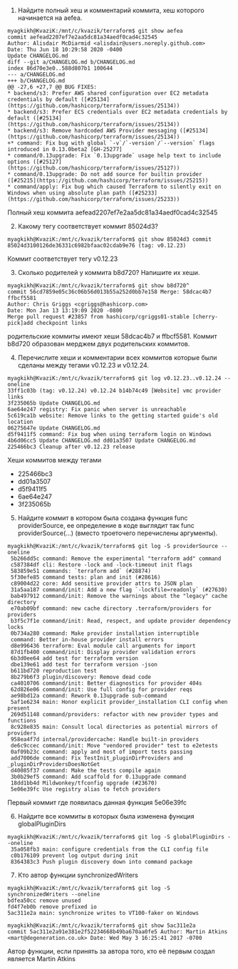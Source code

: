 

1. Найдите полный хеш и комментарий коммита, хеш которого начинается на aefea.
```
myagkikh@KvaziK:/mnt/c/kvazik/terraform$ git show aefea
commit aefead2207ef7e2aa5dc81a34aedf0cad4c32545
Author: Alisdair McDiarmid <alisdair@users.noreply.github.com>
Date: Thu Jun 18 10:29:58 2020 -0400
Update CHANGELOG.md
diff --git a/CHANGELOG.md b/CHANGELOG.md
index 86d70e3e0..588d807b1 100644
--- a/CHANGELOG.md
+++ b/CHANGELOG.md 
@@ -27,6 +27,7 @@ BUG FIXES: 
* backend/s3: Prefer AWS shared configuration over EC2 metadata credentials by default ([#25134](https://github.com/hashicorp/terraform/issues/25134)) 
* backend/s3: Prefer ECS credentials over EC2 metadata credentials by default ([#25134](https://github.com/hashicorp/terraform/issues/25134)) 
* backend/s3: Remove hardcoded AWS Provider messaging ([#25134](https://github.com/hashicorp/terraform/issues/25134)) 
+* command: Fix bug with global `-v`/`-version`/`--version` flags introduced in 0.13.0beta2 [GH-25277] 
* command/0.13upgrade: Fix `0.13upgrade` usage help text to include options ([#25127](https://github.com/hashicorp/terraform/issues/25127)) 
* command/0.13upgrade: Do not add source for builtin provider ([#25215](https://github.com/hashicorp/terraform/issues/25215)) 
* command/apply: Fix bug which caused Terraform to silently exit on Windows when using absolute plan path ([#25233](https://github.com/hashicorp/terraform/issues/25233)) 

```

Полный хеш коммита aefead2207ef7e2aa5dc81a34aedf0cad4c32545 

2. Какому тегу соответствует коммит 85024d3?
```
myagkikh@KvaziK:/mnt/c/kvazik/terraform$ git show 85024d3 commit 85024d3100126de36331c6982bfaac02cdab9e76 (tag: v0.12.23) 
```
Коммит соответствует тегу v0.12.23

3. Сколько родителей у коммита b8d720? Напишите их хеши.
```
myagkikh@KvaziK:/mnt/c/kvazik/terraform$ git show b8d720^ 
commit 56cd7859e05c36c06b56d013b55a252d0bb7e158 Merge: 58dcac4b7 ffbcf5581 
Author: Chris Griggs <cgriggs@hashicorp.com> 
Date: Mon Jan 13 13:19:09 2020 -0800 
Merge pull request #23857 from hashicorp/cgriggs01-stable [cherry-pick]add checkpoint links 
```
родительские коммиты имеют хеши 58dcac4b7 и ffbcf5581. Коммит b8d720 образован мерджем двух родительских коммитов.

4. Перечислите хеши и комментарии всех коммитов которые были сделаны между тегами v0.12.23 и v0.12.24.

```
myagkikh@KvaziK:/mnt/c/kvazik/terraform$ git log v0.12.23..v0.12.24 --oneline 
33ff1c03b (tag: v0.12.24) v0.12.24 b14b74c49 [Website] vmc provider links 
3f235065b Update CHANGELOG.md 
6ae64e247 registry: Fix panic when server is unreachable 
5c619ca1b website: Remove links to the getting started guide's old location 
06275647e Update CHANGELOG.md 
d5f9411f5 command: Fix bug when using terraform login on Windows 
4b6d06cc5 Update CHANGELOG.md dd01a3507 Update CHANGELOG.md 
225466bc3 Cleanup after v0.12.23 release 
```
Хеши коммитов между тегами 
* 225466bc3
* dd01a3507
* d5f9411f5
* 6ae64e247
* 3f235065b

5. Найдите коммит в котором была создана функция func providerSource, ее определение в коде выглядит так func providerSource(...) (вместо троеточего перечислены аргументы).
```
myagkikh@KvaziK:/mnt/c/kvazik/terraform$ git log -S providerSource --oneline
 5b266dd5c command: Remove the experimental "terraform add" command 
 c587384df cli: Restore -lock and -lock-timeout init flags 
 583859e51 commands: `terraform add` (#28874) 
 5f30efe85 command tests: plan and init (#28616) 
 c89004d22 core: Add sensitive provider attrs to JSON plan 
 31a5aa187 command/init: Add a new flag `-lockfile=readonly` (#27630) 
 bab497912 command/init: Remove the warnings about the "legacy" cache directory 
 e70ab09bf command: new cache directory .terraform/providers for providers 
 b3f5c7f1e command/init: Read, respect, and update provider dependency locks 
 0b734a280 command: Make provider installation interruptible 
 command: Better in-house provider install errors 
 d8e996436 terraform: Eval module call arguments for import 
 87d1fb400 command/init: Display provider validation errors 
 6b3d0ee64 add test for terraform version 
 dbe139e61 add test for terraform version -json 
 b611bd720 reproduction test 
 8b279b6f3 plugin/discovery: Remove dead code 
 ca4010706 command/init: Better diagnostics for provider 404s 
 62d826e06 command/init: Use full config for provider reqs 
 ae98bd12a command: Rework 0.13upgrade sub-command 
 5af1e6234 main: Honor explicit provider_installation CLI config when present 
 269d51148 command/providers: refactor with new provider types and functions 
 8c928e835 main: Consult local directories as potential mirrors of providers 
 958ea4f7d internal/providercache: Handle built-in providers 
 de6c9ccec command/init: Move "vendored provider" test to e2etests 
 0af09b23c command: apply and most of import tests passing 
 add7006de command: Fix TestInit_pluginDirProviders and _pluginDirProvidersDoesNotGet 
 d40085f37 command: Make the tests compile again 
 3b0b29ef5 command: Add scaffold for 0.13upgrade command 
 18dd1bb4d Mildwonkey/tfconfig upgrade (#23670) 
 5e06e39fc Use registry alias to fetch providers 
```
Первый коммит где появилась данная функция 5e06e39fc

6. Найдите все коммиты в которых была изменена функция globalPluginDirs
```
myagkikh@KvaziK:/mnt/c/kvazik/terraform$ git log -S globalPluginDirs --oneline
 35a058fb3 main: configure credentials from the CLI config file 
 c0b176109 prevent log output during init 
 8364383c3 Push plugin discovery down into command package 
```

7. Кто автор функции synchronizedWriters
```
myagkikh@KvaziK:/mnt/c/kvazik/terraform$ git log -S synchronizedWriters --oneline 
bdfea50cc remove unused 
fd4f7eb0b remove prefixed io 
5ac311e2a main: synchronize writes to VT100-faker on Windows 

myagkikh@KvaziK:/mnt/c/kvazik/terraform$ git show 5ac311e2a 
commit 5ac311e2a91e381e2f52234668b49ba670aa0fe5 Author: Martin Atkins <mart@degeneration.co.uk> Date: Wed May 3 16:25:41 2017 -0700 
```
Автор функции, если принять за автора того, кто её первым создал является Martin Atkins 
